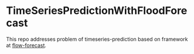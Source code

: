 # TimeSeriesPredictionWithFloodForecast

This repo addresses problem of timeseries-prediction based on framework at [flow-forecast](https://github.com/AIStream-Peelout/flow-forecast).
